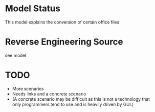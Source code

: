 # Model Status

This model explains the conversion of certain office files

# Reverse Engineering Source

see model

# TODO

* More scenarios
* Needs links and a concrete scenario
* (A concrete scenario may be difficult as this is not a technology that only programmers tend to use and is heavily driven by GUI.)